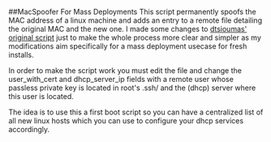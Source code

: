 ##MacSpoofer For Mass Deployments
This script permanently spoofs the MAC address of a linux machine and adds an entry to a remote file detailing the original MAC and the new one.
I made some changes to [dtsioumas' original script](https://github.com/dtsioumas/macspoofer/) just to make the whole process more clear and simpler as my modifications aim specifically for a mass deployment usecase for fresh installs.

In order to make the script work you must edit the file and change the user_with_cert and dhcp_server_ip fields with a remote user whose passless private key is located in root's .ssh/ and the (dhcp) server where this user is located.

The idea is to use this a first boot script so you can have a centralized list of all new linux hosts which you can use to configure your dhcp services accordingly.